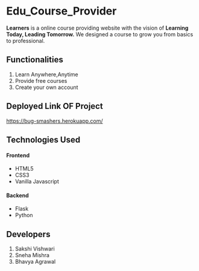 # Edu_Course_Provider
**Learners** is a online course providing website with the vision of **Learning Today, Leading Tomorrow.**
We designed a course to grow you from basics to professional.

## Functionalities
<ol>
<li>Learn Anywhere,Anytime</li>
<li>Provide free courses</li>
<li>Create your own account</li>
</ol>

## Deployed Link OF Project
https://bug-smashers.herokuapp.com/

## Technologies Used
#### Frontend 
<ul>
<li>HTML5</li>
<li>CSS3</li>
<li>Vanilla Javascript</li>

</ul>

#### Backend
<ul>
<li>Flask</li>
<li>Python</li>
</ul>

## Developers

<ol>
<li>Sakshi Vishwari</li>
<li>Sneha Mishra</li>
<li>Bhavya Agrawal</li>
</ol>
